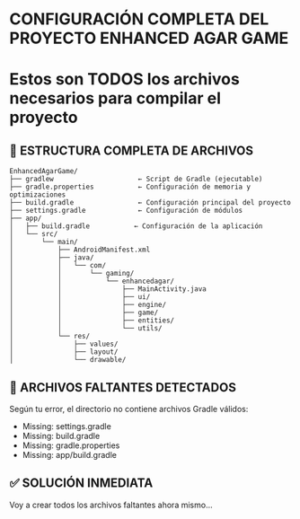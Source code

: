 # CONFIGURACIÓN COMPLETA DEL PROYECTO ENHANCED AGAR GAME
# Estos son TODOS los archivos necesarios para compilar el proyecto

## 📁 ESTRUCTURA COMPLETA DE ARCHIVOS

```
EnhancedAgarGame/
├── gradlew                     ← Script de Gradle (ejecutable)
├── gradle.properties           ← Configuración de memoria y optimizaciones  
├── build.gradle                ← Configuración principal del proyecto
├── settings.gradle             ← Configuración de módulos
├── app/
│   ├── build.gradle           ← Configuración de la aplicación
│   └── src/
│       └── main/
│           ├── AndroidManifest.xml
│           ├── java/
│           │   └── com/
│           │       └── gaming/
│           │           └── enhancedagar/
│           │               ├── MainActivity.java
│           │               ├── ui/
│           │               ├── engine/
│           │               ├── game/
│           │               ├── entities/
│           │               └── utils/
│           └── res/
│               ├── values/
│               ├── layout/
│               └── drawable/
```

## 🚨 ARCHIVOS FALTANTES DETECTADOS

Según tu error, el directorio no contiene archivos Gradle válidos:
- Missing: settings.gradle
- Missing: build.gradle  
- Missing: gradle.properties
- Missing: app/build.gradle

## ✅ SOLUCIÓN INMEDIATA

Voy a crear todos los archivos faltantes ahora mismo...
